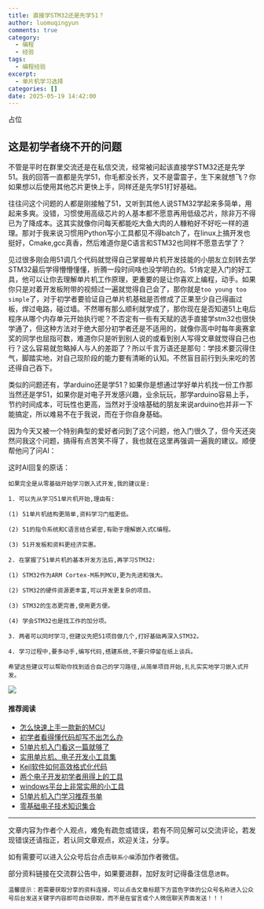 ```yaml
---
title: 直接学STM32还是先学51？
author: luomuqingyun
comments: true
category:
  - 编程
  - 经验
tags:
  - 编程经验
excerpt:
  - 单片机学习选择
categories: []
date: 2025-05-19 14:42:00
---
```

占位
## 这是初学者绕不开的问题
不管是平时在群里交流还是在私信交流，经常被问起该直接学STM32还是先学51。我的回答一直都是先学51，你毛都没长齐，又不是雷震子，生下来就想飞？你如果想以后使用其他芯片更快上手，同样还是先学51打好基础。

往往问这个问题的人都是刚接触了51，又听到其他人说STM32学起来多简单，用起来多爽。没错，习惯使用高级芯片的人基本都不愿意再用低级芯片，除非万不得已为了降成本。这其实就像你问每天都能吃大鱼大肉的人糠粕好不好吃一样的道理。那对于我来说习惯用Python写小工具都见不得batch了，在linux上搞开发也挺好，Cmake,gcc真香，然后难道你是C语言和STM32也同样不愿意去学了？

见过很多刚会用51调几个代码就觉得自己掌握单片机开发技能的小朋友立刻转去学STM32最后学得懵懵懂懂，折腾一段时间啥也没学明白的。51肯定是入门的好工具，他可以让你去理解单片机工作原理，更重要的是让你喜欢上编程，动手。如果你只是对着开发板附带的视频过一遍就觉得自己会了，那你就是`too young too simple`了，对于初学者要验证自己单片机基础是否修成了正果至少自己得画过板，焊过电路，碰过墙。不然哪有那么顺利就学成了，那你现在是否知道51上电后程序从哪个内存单元开始执行呢？不否定有一些有天赋的选手直接学stm32也很快学通了，但这种方法对于绝大部分初学者还是不适用的，就像你高中时每年奥赛拿奖的同学也屈指可数，难道你只是听到别人说的或看到别人写得文章就觉得自己也行？这么容易就忽略掉人与人的差距了？所以千言万语还是那句：学技术要沉得住气，脚踏实地，对自己现阶段的能力要有清晰的认知。不然盲目前行到头来吃的苦还得自己吞下。

类似的问题还有，学arduino还是学51？如果你是想通过学好单片机找一份工作那当然还是学51，如果你是对电子开发感兴趣，业余玩玩，那学arduino容易上手，节约时间成本，可玩性也更高，当然对于没啥基础的朋友来说arduino也并非一下能搞定，所以难易不在于我说，而在于你自身基础。

因为今天又被一个特别典型的爱好者问到了这个问题，他入门很久了，但今天还突然问我这个问题，搞得有点苦笑不得了，我也就在这里再强调一遍我的建议。顺便帮他问了问AI：

这时AI回复的原话：
```
如果完全是从零基础开始学习嵌入式开发,我的建议是:

1. 可以先从学习51单片机开始,理由有:

(1) 51单片机结构更简单,资料学习门槛更低。

(2) 51的指令系统和C语言结合紧密,有助于理解嵌入式C编程。

(3) 51开发板和资料更经济实惠。

2. 在掌握了51单片机的基本开发方法后,再学习STM32:

(1) STM32作为ARM Cortex-M系列MCU,更为先进和强大。

(2) STM32的硬件资源更丰富,可以开发更复杂的项目。

(3) STM32的生态更完善,使用更方便。

(4) 学会STM32也是找工作的加分项。

3. 两者可以同时学习,但建议先把51项目做几个,打好基础再深入STM32。

4. 学习过程中,要多动手,编写代码,搭建系统,不要只停留在纸上谈兵。

希望这些建议可以帮助你找到适合自己的学习路径,从简单项目开始,扎扎实实地学习嵌入式开发。
```
![](https://files.mdnice.com/user/38598/83c42576-cd9e-435e-9ce3-2187e42f6019.jpg)

#### 推荐阅读
- [怎么快速上手一款新的MCU](https://mp.weixin.qq.com/s?__biz=MzI1OTQ4MTg4Ng==&mid=2247485581&idx=1&sn=b36e6536717774f7931c7aa93d5b237a&chksm=ea7900fcdd0e89ea0db13737720edc996fcb3fdbab3e43b4a92316240ac66d4b5a8bf9a07e78&token=466212876&lang=zh_CN#rd)
- [初学者看得懂代码却写不出怎么办](https://mp.weixin.qq.com/s?__biz=MzI1OTQ4MTg4Ng==&mid=2247485862&idx=1&sn=830ede5ac467c8d396adfbea141f0526&chksm=ea7901d7dd0e88c1e8e5396305ab83c6fbd884cf356ad64c54463230364e865a1659f193dd1f&token=63320980&lang=zh_CN#rd)
- [51单片机入门看这一篇就够了](https://mp.weixin.qq.com/s?__biz=MzI1OTQ4MTg4Ng==&mid=2247485523&idx=1&sn=b7fcd1b86e2467d6f03b1a520c39bb06&chksm=ea790022dd0e893452c4994fa16d63111b16d9878c303712f695b58b7af360b7b18c1ed4b201&token=1711068967&lang=zh_CN#rd)
- [实用单片机、电子开发小工具集](https://mp.weixin.qq.com/s?__biz=MzI1OTQ4MTg4Ng==&mid=2247485606&idx=1&sn=2b433faa2e436fc762dc538c9cf3fe14&chksm=ea7900d7dd0e89c169f8948ff3d423016c8f51f1c914eb7b0d20cba8145b9ffa54815915d67b&token=1580674001&lang=zh_CN#rd)
- [Keil软件如何高效格式化代码](https://mp.weixin.qq.com/s?__biz=MzI1OTQ4MTg4Ng==&mid=2247485572&idx=1&sn=17cefa35d9d660083d419a7e9b6db6f7&chksm=ea7900f5dd0e89e35b65ba26354cc69ad24f686d8e18abd34e0932567a9345e8c9ed653eee6b&token=1711068967&lang=zh_CN#rd)
- [两个电子开发初学者用得上的工具](https://mp.weixin.qq.com/s?__biz=MzI1OTQ4MTg4Ng==&mid=2247485987&idx=1&sn=106e52add61999ae4bddd8b28c7ed2b1&chksm=ea790252dd0e8b44e36e26f20153b1bd73a0fff98ef3c50330358435a9dfac2d97e04a30d59e&token=63320980&lang=zh_CN#rd)
- [windows平台上非常实用的小工具](https://mp.weixin.qq.com/s?__biz=MzI1OTQ4MTg4Ng==&mid=2247485420&idx=2&sn=728ca4abbadf7caf51c392e7d7045cbe&chksm=ea790f9ddd0e868b9fa162c80db1876199845f387bbe851c8d38a4e8412329ae635916c13cfb&token=1711068967&lang=zh_CN#rd)
- [51单片机入门学习推荐书单](https://mp.weixin.qq.com/s?__biz=MzI1OTQ4MTg4Ng==&mid=2247485689&idx=3&sn=d4c0d26781f307ffd26defdc4022c928&chksm=ea790088dd0e899e2872692b9568309e779acfc515e82c28a853d4228de2e2b8f7ee7149913f&token=63320980&lang=zh_CN#rd)
- [零基础电子技术知识集合](https://mp.weixin.qq.com/s?__biz=MzI1OTQ4MTg4Ng==&mid=2247485689&idx=4&sn=211c2d0871a19c5e92cdf0c34f01d96b&chksm=ea790088dd0e899e3042a649a346bc98e94189d1fd18da2b954a7ddb781582dc2d0a82e07f4d&token=970763775&lang=zh_CN#rd)
----

文章内容为作者个人观点，难免有疏忽或错误，若有不同见解可以交流评论，若发现错误还请指正，若认同文章观点，欢迎关注，分享。

如有需要可以进入公众号后台点击`联系小编`添加作者微信。

部分资料链接在交流群公告中，如果要进群，加好友时记得备注信息`进群`。

`温馨提示：若需要获取分享的资料连接，可以点击文章标题下方蓝色字体的公众号名称进入公众号后台发送关键字内容即可自动获取，而不是在留言或个人微信聊天界面发送！！！`